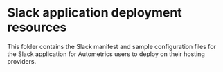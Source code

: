 # Slack application deployment resources

This folder contains the Slack manifest and sample configuration files for the Slack application for Autometrics users to deploy on their hosting providers.
